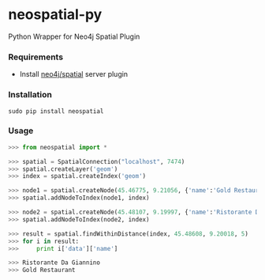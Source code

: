 neospatial-py
=============

Python Wrapper for Neo4j Spatial Plugin

### Requirements
* Install [neo4j/spatial](https://github.com/neo4j/spatial) server plugin

### Installation
```
sudo pip install neospatial
```

### Usage
```python
>>> from neospatial import *

>>> spatial = SpatialConnection("localhost", 7474)
>>> spatial.createLayer('geom')
>>> index = spatial.createIndex('geom')

>>> node1 = spatial.createNode(45.46775, 9.21056, {'name':'Gold Restaurant'})
>>> spatial.addNodeToIndex(node1, index)

>>> node2 = spatial.createNode(45.48107, 9.19997, {'name':'Ristorante Da Giannino'})
>>> spatial.addNodeToIndex(node2, index)

>>> result = spatial.findWithinDistance(index, 45.48608, 9.20018, 5)
>>> for i in result:
>>>     print i['data']['name']

>>> Ristorante Da Giannino
>>> Gold Restaurant
```
